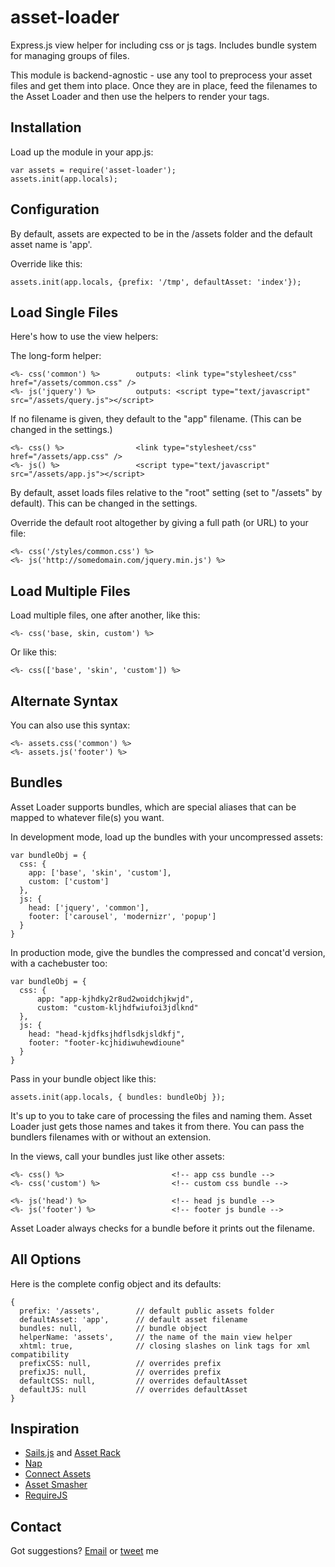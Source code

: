 asset-loader
========

Express.js view helper for including css or js tags. Includes bundle system for managing groups of files.

This module is backend-agnostic - use any tool to preprocess your asset files and get them into place. Once they are in place, feed the filenames to the Asset Loader and then use the helpers to render your tags.


Installation
---

Load up the module in your app.js:

    var assets = require('asset-loader');
    assets.init(app.locals);


Configuration
---

By default, assets are expected to be in the /assets folder and the default asset name is 'app'.

Override like this:

    assets.init(app.locals, {prefix: '/tmp', defaultAsset: 'index'});
    

Load Single Files
---

Here's how to use the view helpers:

The long-form helper:

    <%- css('common') %>		outputs: <link type="stylesheet/css" href="/assets/common.css" />    
	<%- js('jquery') %>			outputs: <script type="text/javascript" src="/assets/query.js"></script>
        	
If no filename is given, they default to the "app" filename. (This can be changed in the settings.)

    <%- css() %>				<link type="stylesheet/css" href="/assets/app.css" />    		
    <%- js() %>					<script type="text/javascript" src="/assets/app.js"></script>
        
By default, asset loads files relative to the "root" setting (set to "/assets" by default). This can be changed in the settings.

Override the default root altogether by giving a full path (or URL) to your file:

    <%- css('/styles/common.css') %>
    <%- js('http://somedomain.com/jquery.min.js') %>


Load Multiple Files
---

Load multiple files, one after another, like this:

    <%- css('base, skin, custom') %>
    
Or like this:    
    
    <%- css(['base', 'skin', 'custom']) %>


Alternate Syntax
---

You can also use this syntax:

    <%- assets.css('common') %>          
    <%- assets.js('footer') %>          


Bundles
---

Asset Loader supports bundles, which are special aliases that can be mapped to whatever file(s) you want.

In development mode, load up the bundles with your uncompressed assets:

    var bundleObj = {
      css: {
        app: ['base', 'skin', 'custom'],
        custom: ['custom']
      },  
      js: {
        head: ['jquery', 'common'], 
        footer: ['carousel', 'modernizr', 'popup']
      }
    }
  
In production mode, give the bundles the compressed and concat'd version, with a cachebuster too:

    var bundleObj = {
      css: {
    	  app: "app-kjhdky2r8ud2woidchjkwjd",
    	  custom: "custom-kljhdfwiufoi3jdlknd"
      },  
      js: {
        head: "head-kjdfksjhdflsdkjsldkfj", 
        footer: "footer-kcjhidiwuhewdioune"
      }
    }
     
Pass in your bundle object like this:

    assets.init(app.locals, { bundles: bundleObj });	
	
It's up to you to take care of processing the files and naming them. Asset Loader just gets those names and takes it from there. You can pass the bundlers filenames with or without an extension.      

In the views, call your bundles just like other assets:

    <%- css() %>						<!-- app css bundle -->
    <%- css('custom') %>				<!-- custom css bundle -->

    <%- js('head') %>					<!-- head js bundle -->
    <%- js('footer') %>					<!-- footer js bundle -->
        
Asset Loader always checks for a bundle before it prints out the filename.    


All Options
---

Here is the complete config object and its defaults:

    {
      prefix: '/assets',		// default public assets folder
	  defaultAsset: 'app',		// default asset filename
      bundles: null,			// bundle object
      helperName: 'assets',		// the name of the main view helper
      xhtml: true,				// closing slashes on link tags for xml compatibility
      prefixCSS: null,			// overrides prefix
      prefixJS: null,			// overrides prefix
      defaultCSS: null,			// overrides defaultAsset
      defaultJS: null			// overrides defaultAsset
    }  

                      
Inspiration
---

- [Sails.js](http://sails.js) and [Asset Rack](https://github.com/techpines/asset-rack)
- [Nap](https://github.com/craigspaeth/nap)
- [Connect Assets](https://github.com/adunkman/connect-assets)
- [Asset Smasher](https://github.com/jriecken/asset-smasher)
- [RequireJS](http://requirejs.org/)


Contact
---

Got suggestions? [Email](mailto:d@dylanized.com) or [tweet](http://twitter.com/dylanized) me